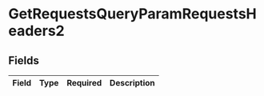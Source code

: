 # GetRequestsQueryParamRequestsHeaders2


## Fields

| Field       | Type        | Required    | Description |
| ----------- | ----------- | ----------- | ----------- |